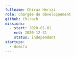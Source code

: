 ```yaml
---
fullname: Chiraz Herizi
role: Chargée de développement
github: Chirazh
missions:
  - start: 2020-01-01
    end: 2020-12-31
    status: independent
startups:
  - domifa
---
```

